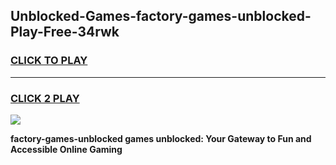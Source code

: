 
## Unblocked-Games-factory-games-unblocked-Play-Free-34rwk
<h3>
<a href="https://premium76.site?title=factory-games-unblocked&ref=20M">CLICK TO PLAY</a></h3>
<hr>

<h3>
<a href="https://premium76.site?title=factory-games-unblocked&ref=20M">CLICK 2 PLAY</a>
  
</h3>

<a href="https://premium76.site?title=factory-games-unblocked&ref=19M"><img src="https://clearcache.store/games.png"></a>


**factory-games-unblocked games unblocked: Your Gateway to Fun and Accessible Online Gaming**

